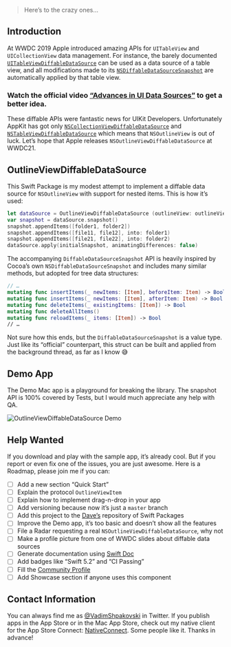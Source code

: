 > Here’s to the crazy ones…

## Introduction

At WWDC 2019 Apple introduced amazing APIs for `UITableView` and `UICollectionView`  data management. For instance, the barely documented [`UITableViewDiffableDataSource`](https://developer.apple.com/documentation/uikit/uitableviewdiffabledatasource) can be used as a data source of a table view, and all modifications made to its [`NSDiffableDataSourceSnapshot`](https://developer.apple.com/documentation/uikit/nsdiffabledatasourcesnapshot) are automatically applied by that table view.

### Watch the official video [“Advances in UI Data Sources”](https://developer.apple.com/videos/play/wwdc2019/220/) to get a better idea.

These diffable APIs were fantastic news for UIKit Developers. Unfortunately AppKit has got only [`NSCollectionViewDiffableDataSource`](https://developer.apple.com/documentation/appkit/nscollectionviewdiffabledatasource) and [`NSTableViewDiffableDataSource`](https://developer.apple.com/documentation/appkit/nstableviewdiffabledatasourcereference) which means that `NSOutlineView` is out of luck. Let’s hope that Apple releases `NSOutlineViewDiffableDataSource` at WWDC21.

## OutlineViewDiffableDataSource

This Swift Package is my modest attempt to implement a diffable data source for `NSOutlineView` with support for nested items. This is how it’s used:

```swift
let dataSource = OutlineViewDiffableDataSource (outlineView: outlineView)
var snapshot = dataSource.snapshot()
snapshot.appendItems([folder1, folder2])
snapshot.appendItems([file11, file12], into: folder1)
snapshot.appendItems([file21, file22], into: folder2)
dataSource.apply(initialSnapshot, animatingDifferences: false)
```

The accompanying `DiffableDataSourceSnapshot` API is heavily inspired by Cocoa’s own `NSDiffableDataSourceSnapshot` and includes many similar methods, but adopted for tree data structures:

```swift
// …
mutating func insertItems(_ newItems: [Item], beforeItem: Item) -> Bool
mutating func insertItems(_ newItems: [Item], afterItem: Item) -> Bool
mutating func deleteItems(_ existingItems: [Item]) -> Bool
mutating func deleteAllItems()
mutating func reloadItems(_ items: [Item]) -> Bool
// …
```

Not sure how this ends, but the `DiffableDataSourceSnapshot` is a value type. Just like its “official” counterpart, this struct can be built and applied from the background thread, as far as I know 😅 

## Demo App

The Demo Mac app is a playground for breaking the library. The snapshot API is 100% covered by Tests, but I would much appreciate any help with QA.

![OutlineViewDiffableDataSource Demo](Images/Demo-807 × 549@2x.png)

## Help Wanted

If you download and play with the sample app, it’s already cool. But if you report or even fix one of the issues, you are just awesome. Here is a Roadmap, please join me if you can:

- [ ] Add a new section “Quick Start”
- [ ] Explain the protocol `OutlineViewItem`
- [ ] Explain how to implement drag-n-drop in your app
- [ ] Add versioning because now it’s just a `master` branch
- [ ] Add this project to the [Dave’s](https://swiftpm.co) repository  of Swift Packages
- [ ] Improve the Demo app, it’s too basic and doesn’t show all the features
- [ ] File a Radar requesting a real `NSOutlineViewDiffableDataSource`, why not
- [ ] Make a profile picture from one of WWDC slides about diffable data sources
- [ ] Generate documentation using [Swift Doc](https://github.com/marketplace/actions/swift-doc)
- [ ] Add badges like “Swift 5.2” and “CI Passing”
- [ ] Fill the [Community Profile](https://github.com/shpakovski/OutlineViewDiffableDataSource/community)
- [ ] Add Showcase section if anyone uses this component

## Contact Information

You can always find me as [@VadimShpakovski](https://twitter.com/VadimShpakovski) in Twitter. If you publish apps in the App Store or in the Mac App Store, check out my native client for the App Store Connect: [NativeConnect](https://twitter.com/NativeConnect). Some people like it. Thanks in advance!
